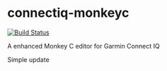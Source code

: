 connectiq-monkeyc
=

[![Build Status](https://travis-ci.org/blackdogit/connectiq-monkeyc.svg)](https://travis-ci.org/blackdogit/connectiq-monkeyc)

A enhanced Monkey C editor for Garmin Connect IQ

Simple update
